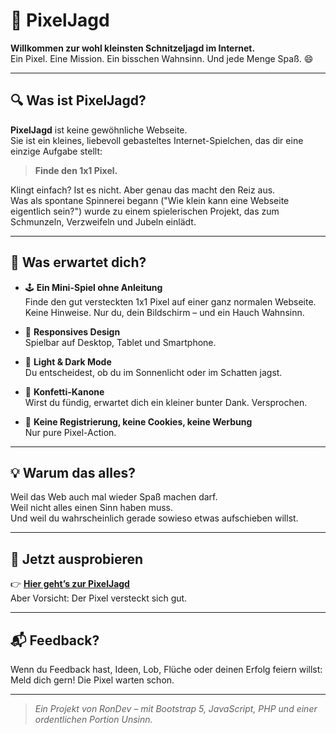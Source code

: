 # 🎯 PixelJagd

**Willkommen zur wohl kleinsten Schnitzeljagd im Internet.**  
Ein Pixel. Eine Mission. Ein bisschen Wahnsinn. Und jede Menge Spaß. 😄

---

## 🔍 Was ist PixelJagd?

**PixelJagd** ist keine gewöhnliche Webseite.  
Sie ist ein kleines, liebevoll gebasteltes Internet-Spielchen, das dir eine einzige Aufgabe stellt:

> **Finde den 1x1 Pixel.**

Klingt einfach? Ist es nicht. Aber genau das macht den Reiz aus.  
Was als spontane Spinnerei begann ("Wie klein kann eine Webseite eigentlich sein?") wurde zu einem spielerischen Projekt, das zum Schmunzeln, Verzweifeln und Jubeln einlädt.

---

## 🌈 Was erwartet dich?

- 🕹 **Ein Mini-Spiel ohne Anleitung**  
  Finde den gut versteckten 1x1 Pixel auf einer ganz normalen Webseite. Keine Hinweise. Nur du, dein Bildschirm – und ein Hauch Wahnsinn.

- 📱 **Responsives Design**  
  Spielbar auf Desktop, Tablet und Smartphone.

- 🌙 **Light & Dark Mode**  
  Du entscheidest, ob du im Sonnenlicht oder im Schatten jagst.

- 🎉 **Konfetti-Kanone**  
  Wirst du fündig, erwartet dich ein kleiner bunter Dank. Versprochen.

- 🥳 **Keine Registrierung, keine Cookies, keine Werbung**  
  Nur pure Pixel-Action.

---

## 💡 Warum das alles?

Weil das Web auch mal wieder Spaß machen darf.  
Weil nicht alles einen Sinn haben muss.  
Und weil du wahrscheinlich gerade sowieso etwas aufschieben willst.

---

## 🔗 Jetzt ausprobieren

👉 **<a href="https://pixeljagd.rondevhub.de" target="_blank">Hier geht’s zur PixelJagd</a>**  
Aber Vorsicht: Der Pixel versteckt sich gut.

---

## 📬 Feedback?

Wenn du Feedback hast, Ideen, Lob, Flüche oder deinen Erfolg feiern willst:  
Meld dich gern! Die Pixel warten schon.

---

> _Ein Projekt von RonDev – mit Bootstrap 5, JavaScript, PHP und einer ordentlichen Portion Unsinn._

